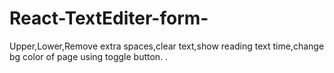 # React-TextEditer-form-
Upper,Lower,Remove extra spaces,clear text,show reading text time,change bg color  of page using toggle button. .
